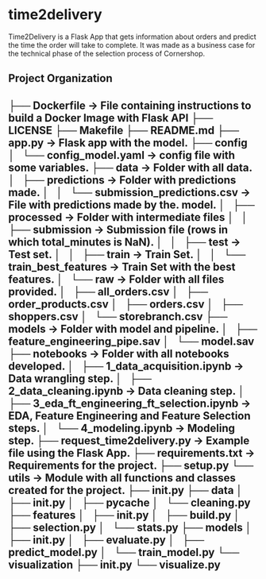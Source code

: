 time2delivery
==============================

Time2Delivery is a Flask App that gets information about orders and predict the time the order will take to complete. It was made as a business case for the technical phase of the selection process of Cornershop.

Project Organization
------------
├── Dockerfile -> File containing instructions to build a Docker Image with Flask API
├── LICENSE
├── Makefile
├── README.md
├── app.py -> Flask app with the model.
├── config
│   └── config_model.yaml -> config file with some variables.
├── data -> Folder with all data.
│   ├── predictions -> Folder with predictions made.
│   │   └── submission_predictions.csv -> File with predictions made by the. model.
│   ├── processed -> Folder with intermediate files 
│   │   ├── submission -> Submission file (rows in which total_minutes is NaN).
│   │   ├── test -> Test set.
│   │   ├── train -> Train Set.
│   │   └── train_best_features -> Train Set with the best features.
│   └── raw -> Folder with all files provided.
│       ├── all_orders.csv
│       ├── order_products.csv
│       ├── orders.csv
│       ├── shoppers.csv
│       └── storebranch.csv
├── models -> Folder with model and pipeline.
│   ├── feature_engineering_pipe.sav
│   └── model.sav
├── notebooks -> Folder with all notebooks developed.
│   ├── 1_data_acquisition.ipynb -> Data wrangling step.
│   ├── 2_data_cleaning.ipynb -> Data cleaning step.
│   ├── 3_eda_ft_engineering_ft_selection.ipynb -> EDA, Feature Engineering and Feature Selection steps.
│   └── 4_modeling.ipynb -> Modeling step.
├── request_time2delivery.py -> Example file using the Flask App.
├── requirements.txt -> Requirements for the project.
├── setup.py 
└── utils -> Module with all functions and classes created for the project.
    ├── __init__.py
    ├── data
    │   ├── __init__.py
    │   ├── __pycache__
    │   └── cleaning.py
    ├── features
    │   ├── __init__.py
    │   ├── build.py
    │   ├── selection.py
    │   └── stats.py
    ├── models
    │   ├── __init__.py
    │   ├── evaluate.py
    │   ├── predict_model.py
    │   └── train_model.py
    └── visualization
        ├── __init__.py
        └── visualize.py
------------
